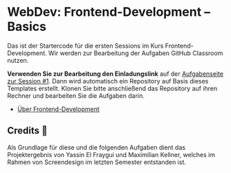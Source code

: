 # WebDev: Frontend-Development – Basics

Das ist der Startercode für die ersten Sessions im Kurs Frontend-Development. Wir werden zur Bearbeitung der Aufgaben GitHub Classroom nutzen.

**Verwenden Sie zur Bearbeitung den Einladungslink** auf der [Aufgabenseite zur Session #1](https://th-koeln.github.io/mi-bachelor-webdevelopment/assignments/fd_01_html-1/). Dann wird automatisch ein Repository auf Basis dieses Templates erstellt. Klonen Sie bitte anschließend das Repository auf ihren Rechner und bearbeiten Sie die Aufgaben darin.

- [Über Frontend-Development](https://th-koeln.github.io/mi-bachelor-webdevelopment/frontend-development/)

## Credits 📝
Als Grundlage für diese und die folgenden Aufgaben dient das Projektergebnis von Yassin El Fraygui und Maximilian Kellner, welches im Rahmen von Screendesign im letzten Semester entstanden ist.
